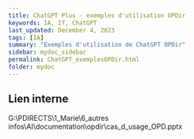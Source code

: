 ```yaml
---
title: ChatGPT Plus - exemples d'utilisation OPDir
keywords: IA, IT, ChatGPT
last_updated: December 4, 2023
tags: [IA]
summary: "Exemples d'utilisation de ChatGPT OPDir"
sidebar: mydoc_sidebar
permalink: ChatGPT_exemplesOPDir.html
folder: mydoc
---
```


## Lien interne
G:\PDIRECTS\1_Marie\6_autres infos\AI\documentation\opdir\cas_d_usage_OPD.pptx
